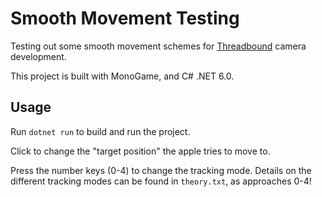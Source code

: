 # Smooth Movement Testing

Testing out some smooth movement schemes for [Threadbound](https://threadboundgame.com) camera development.

This project is built with MonoGame, and C# .NET 6.0.

## Usage

Run `dotnet run` to build and run the project.

Click to change the "target position" the apple tries to move to.

Press the number keys (0-4) to change the tracking mode. Details on the different tracking modes can be found in `theory.txt`, as approaches 0-4!
